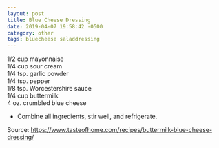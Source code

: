 ```yaml
---
layout: post
title: Blue Cheese Dressing
date: 2019-04-07 19:58:42 -0500
category: other
tags: bluecheese saladdressing
---
```

1/2 cup mayonnaise  
1/4 cup sour cream  
1/4 tsp. garlic powder  
1/4 tsp. pepper  
1/8 tsp. Worcestershire sauce  
1/4 cup buttermilk  
4 oz. crumbled blue cheese  
<ul>
 	<li>Combine all ingredients, stir well, and refrigerate.</li>
</ul>
Source: <a href="https://www.tasteofhome.com/recipes/buttermilk-blue-cheese-dressing/">https://www.tasteofhome.com/recipes/buttermilk-blue-cheese-dressing/</a>
